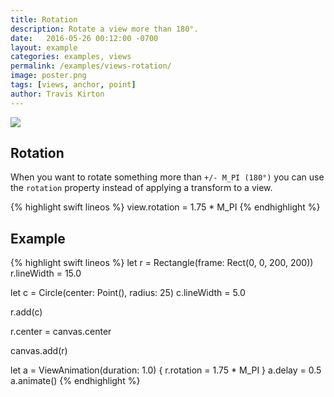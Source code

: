 ```yaml
---
title: Rotation
description: Rotate a view more than 180°.
date:   2016-05-26 00:12:00 -0700
layout: example
categories: examples, views
permalink: /examples/views-rotation/
image: poster.png
tags: [views, anchor, point]
author: Travis Kirton
---
```

![](rotation.png)

## Rotation
When you want to rotate something more than `+/- M_PI (180°)` you can use the `rotation` property instead of applying a transform to a view.

{% highlight swift lineos %}
view.rotation = 1.75 * M_PI
{% endhighlight %}

## Example
{% highlight swift lineos %}
let r = Rectangle(frame: Rect(0, 0, 200, 200))
r.lineWidth = 15.0

let c = Circle(center: Point(), radius: 25)
c.lineWidth = 5.0

r.add(c)

r.center = canvas.center

canvas.add(r)

let a = ViewAnimation(duration: 1.0) {
    r.rotation = 1.75 * M_PI
}
a.delay = 0.5
a.animate()
{% endhighlight %}

